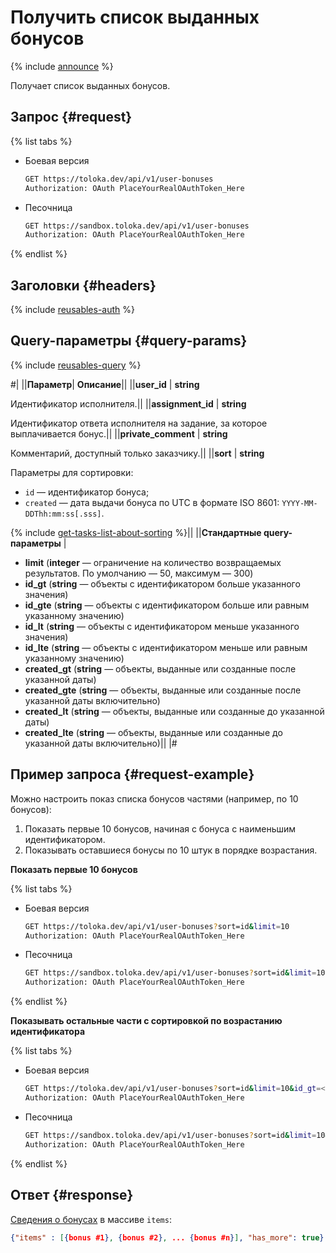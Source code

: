 # Получить список выданных бонусов

{% include [announce](../_includes/announce.md) %}

Получает список выданных бонусов.

## Запрос {#request}

{% list tabs %}

- Боевая версия

    ```bash
    GET https://toloka.dev/api/v1/user-bonuses
    Authorization: OAuth PlaceYourRealOAuthToken_Here
    ```

- Песочница

    ```bash
    GET https://sandbox.toloka.dev/api/v1/user-bonuses
    Authorization: OAuth PlaceYourRealOAuthToken_Here
    ```

{% endlist %}

## Заголовки {#headers}

{% include [reusables-auth](../_includes/reusables/id-reusables/auth.md) %}

## Query-параметры {#query-params}

{% include [reusables-query](../_includes/reusables/id-reusables/query.md) %}

#|
||**Параметр**| **Описание**||
||**user_id** | **string**

Идентификатор исполнителя.||
||**assignment_id** | **string**

Идентификатор ответа исполнителя на задание, за которое выплачивается бонус.||
||**private_comment** | **string**

Комментарий, доступный только заказчику.||
||**sort** | **string**

Параметры для сортировки:

- `id` — идентификатор бонуса;
- `created` — дата выдачи бонуса по UTC в формате ISO 8601: `YYYY-MM-DDThh:mm:ss[.sss]`.

{% include [get-tasks-list-about-sorting](../_includes/concepts/get-tasks-list/id-get-tasks-list/about-sorting.md) %}||
||**Стандартные query-параметры** |
- **limit** (**integer** — ограничение на количество возвращаемых результатов. По умолчанию — 50, максимум — 300)
- **id_gt** (**string** — объекты с идентификатором больше указанного значения)
- **id_gte** (**string** — объекты с идентификатором больше или равным указанному значению)
- **id_lt** (**string** — объекты с идентификатором меньше указанного значения)
- **id_lte** (**string** — объекты с идентификатором меньше или равным указанному значению)
- **created_gt** (**string** — объекты, выданные или созданные после указанной даты)
- **created_gte** (**string** — объекты, выданные или созданные после указанной даты включительно)
- **created_lt** (**string** — объекты, выданные или созданные до указанной даты)
- **created_lte** (**string** — объекты, выданные или созданные до указанной даты включительно)||
|#

## Пример запроса {#request-example}

Можно настроить показ списка бонусов частями (например, по 10 бонусов):

1. Показать первые 10 бонусов, начиная с бонуса с наименьшим идентификатором.
1. Показывать оставшиеся бонусы по 10 штук в порядке возрастания.

**Показать первые 10 бонусов**

{% list tabs %}

- Боевая версия

    ```bash
    GET https://toloka.dev/api/v1/user-bonuses?sort=id&limit=10
    Authorization: OAuth PlaceYourRealOAuthToken_Here
    ```

- Песочница

    ```bash
    GET https://sandbox.toloka.dev/api/v1/user-bonuses?sort=id&limit=10
    Authorization: OAuth PlaceYourRealOAuthToken_Here
    ```

{% endlist %}

**Показывать остальные части с сортировкой по возрастанию идентификатора**

{% list tabs %}

- Боевая версия

    ```bash
    GET https://toloka.dev/api/v1/user-bonuses?sort=id&limit=10&id_gt=<ID of the last bonus from the previous response>
    Authorization: OAuth PlaceYourRealOAuthToken_Here
    ```

- Песочница

    ```bash
    GET https://sandbox.toloka.dev/api/v1/user-bonuses?sort=id&limit=10&id_gt=<ID of the last bonus from the previous response>
    Authorization: OAuth PlaceYourRealOAuthToken_Here
    ```

{% endlist %}

## Ответ {#response}

[Сведения о бонусах](get-one-bonus.md) в массиве `items`:

```json
{"items" : [{bonus #1}, {bonus #2}, ... {bonus #n}], "has_more": true}
```